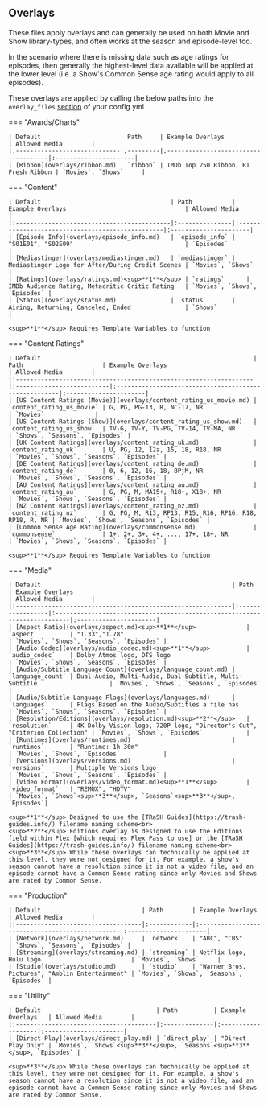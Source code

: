 ## Overlays

These files apply overlays and can generally be used on both Movie and Show library-types, and often works at the season and episode-level too.

In the scenario where there is missing data such as age ratings for episodes, then generally the highest-level data 
available will be applied at the lower level (i.e. a Show's Common Sense age rating would apply to all episodes).

These overlays are applied by calling the below paths into the `overlay_files` [section](../../config/files.md) of your config.yml

=== "Awards/Charts"

    | Default                      | Path     | Example Overlays                     | Allowed Media        |
    |:-----------------------------|:---------|:-------------------------------------|:----------------------|
    | [Ribbon](overlays/ribbon.md) | `ribbon` | IMDb Top 250 Ribbon, RT Fresh Ribbon | `Movies`, `Shows`     |

=== "Content"

    | Default                                    | Path           | Example Overlays                                 | Allowed Media        |
    |:-------------------------------------------|:---------------|:-------------------------------------------------|:----------------------|
    | [Episode Info](overlays/episode_info.md)   | `episode_info` | "S01E01", "S02E09"                               | `Episodes`            |
    | [Mediastinger](overlays/mediastinger.md)   | `mediastinger` | Mediastinger Logo for After/During Credit Scenes | `Movies`, `Shows`     |
    | [Ratings](overlays/ratings.md)<sup>**1**</sup> | `ratings`      | IMDb Audience Rating, Metacritic Critic Rating   | `Movies`, `Shows`, `Episodes` |
    | [Status](overlays/status.md)               | `status`       | Airing, Returning, Canceled, Ended               | `Shows`               |

    <sup>**1**</sup> Requires Template Variables to function

=== "Content Ratings"

    | Default                                                           | Path                      | Example Overlays                                      | Allowed Media        |
    |:------------------------------------------------------------------|:--------------------------|:------------------------------------------------------|:----------------------|
    | [US Content Ratings (Movie)](overlays/content_rating_us_movie.md) | `content_rating_us_movie` | G, PG, PG-13, R, NC-17, NR                            | `Movies`              |
    | [US Content Ratings (Show)](overlays/content_rating_us_show.md)   | `content_rating_us_show`  | TV-G, TV-Y, TV-PG, TV-14, TV-MA, NR                   | `Shows`, `Seasons`, `Episodes` |
    | [UK Content Ratings](overlays/content_rating_uk.md)               | `content_rating_uk`       | U, PG, 12, 12a, 15, 18, R18, NR                       | `Movies`, `Shows`, `Seasons`, `Episodes` |
    | [DE Content Ratings](overlays/content_rating_de.md)               | `content_rating_de`       | 0, 6, 12, 16, 18, BPjM, NR                            | `Movies`, `Shows`, `Seasons`, `Episodes` |
    | [AU Content Ratings](overlays/content_rating_au.md)               | `content_rating_au`       | G, PG, M, MA15+, R18+, X18+, NR                       | `Movies`, `Shows`, `Seasons`, `Episodes` |
    | [NZ Content Ratings](overlays/content_rating_nz.md)               | `content_rating_nz`       | G, PG, M, R13, RP13, R15, R16, RP16, R18, RP18, R, NR | `Movies`, `Shows`, `Seasons`, `Episodes` |
    | [Common Sense Age Rating](overlays/commonsense.md)                | `commonsense`             | 1+, 2+, 3+, 4+, ..., 17+, 18+, NR                     | `Movies`, `Shows`, `Seasons`, `Episodes` |

    <sup>**1**</sup> Requires Template Variables to function

=== "Media"

    | Default                                                     | Path             | Example Overlays                                                          | Allowed Media        |
    |:------------------------------------------------------------|:-----------------|:--------------------------------------------------------------------------|:----------------------|
    | [Aspect Ratio](overlays/aspect.md)<sup>**1**</sup>              | `aspect`         | "1.33","1.78"                                                             | `Movies`, `Shows`, `Seasons`, `Episodes` |
    | [Audio Codec](overlays/audio_codec.md)<sup>**1**</sup>          | `audio_codec`    | Dolby Atmos logo, DTS logo                                                | `Movies`, `Shows`, `Seasons`, `Episodes` |
    | [Audio/Subtitle Language Count](overlays/language_count.md) | `language_count` | Dual-Audio, Multi-Audio, Dual-Subtitle, Multi-Subtitle                    | `Movies`, `Shows`, `Seasons`, `Episodes` |
    | [Audio/Subtitle Language Flags](overlays/languages.md)      | `languages`      | Flags Based on the Audio/Subtitles a file has                             | `Movies`, `Shows`, `Seasons`, `Episodes` |
    | [Resolution/Editions](overlays/resolution.md)<sup>**2**</sup>   | `resolution`     | 4K Dolby Vision logo, 720P logo, "Director's Cut", "Criterion Collection" | `Movies`, `Shows`, `Episodes`            |
    | [Runtimes](overlays/runtimes.md)                            | `runtimes`       | "Runtime: 1h 30m"                                                         | `Movies`, `Shows`, `Episodes`            |
    | [Versions](overlays/versions.md)                            | `versions`       | Multiple Versions logo                                                    | `Movies`, `Shows`, `Seasons`, `Episodes` |
    | [Video Format](overlays/video_format.md)<sup>**1**</sup>        | `video_format`   | "REMUX", "HDTV"                                                           | `Movies`, `Shows`<sup>**3**</sup>, `Seasons`<sup>**3**</sup>, `Episodes`|

    <sup>**1**</sup> Designed to use the [TRaSH Guides](https://trash-guides.info/) filename naming scheme<br>
    <sup>**2**</sup> Editions overlay is designed to use the Editions field within Plex [which requires Plex Pass to use] or the [TRaSH Guides](https://trash-guides.info/) filename naming scheme<br>
    <sup>**3**</sup> While these overlays can technically be applied at this level, they were not designed for it. For example, a show's season cannot have a resolution since it is not a video file, and an episode cannot have a Common Sense rating since only Movies and Shows are rated by Common Sense.

=== "Production"

    | Default                            | Path        | Example Overlays                                | Allowed Media        |
    |:-----------------------------------|:------------|:------------------------------------------------|:----------------------|
    | [Network](overlays/network.md)     | `network`   | "ABC", "CBS"                                    | `Shows`, `Seasons`, `Episodes` |
    | [Streaming](overlays/streaming.md) | `streaming` | Netflix logo, Hulu logo                         | `Movies`, `Shows`     |
    | [Studio](overlays/studio.md)       | `studio`    | "Warner Bros. Pictures", "Amblin Entertainment" | `Movies`, `Shows`, `Seasons`, `Episodes` |

=== "Utility"

    | Default                                | Path          | Example Overlays   | Allowed Media        |
    |:---------------------------------------|:--------------|:-------------------|:----------------------|
    | [Direct Play](overlays/direct_play.md) | `direct_play` | "Direct Play Only" | `Movies`, `Shows`<sup>**3**</sup>, `Seasons`<sup>**3**</sup>, `Episodes` |

    <sup>**3**</sup> While these overlays can technically be applied at this level, they were not designed for it. For example, a show's season cannot have a resolution since it is not a video file, and an episode cannot have a Common Sense rating since only Movies and Shows are rated by Common Sense.
